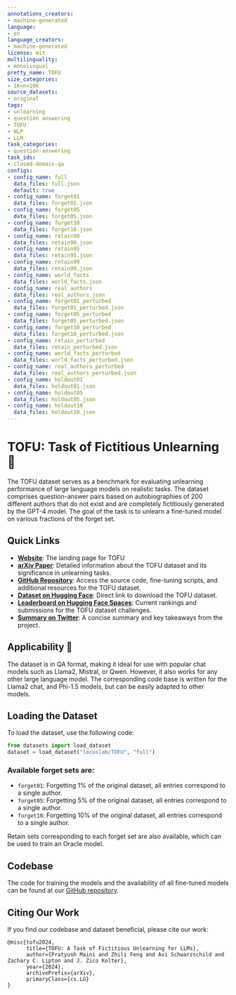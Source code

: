 ```yaml
---
annotations_creators:
- machine-generated
language:
- en
language_creators:
- machine-generated
license: mit
multilinguality:
- monolingual
pretty_name: TOFU
size_categories:
- 1K<n<10K
source_datasets:
- original
tags:
- unlearning
- question answering
- TOFU
- NLP
- LLM
task_categories:
- question-answering
task_ids:
- closed-domain-qa
configs:
- config_name: full
  data_files: full.json
  default: true
- config_name: forget01
  data_files: forget01.json
- config_name: forget05
  data_files: forget05.json
- config_name: forget10
  data_files: forget10.json
- config_name: retain90
  data_files: retain90.json
- config_name: retain95
  data_files: retain95.json
- config_name: retain99
  data_files: retain99.json
- config_name: world_facts
  data_files: world_facts.json
- config_name: real_authors
  data_files: real_authors.json
- config_name: forget01_perturbed
  data_files: forget01_perturbed.json
- config_name: forget05_perturbed
  data_files: forget05_perturbed.json
- config_name: forget10_perturbed
  data_files: forget10_perturbed.json
- config_name: retain_perturbed
  data_files: retain_perturbed.json
- config_name: world_facts_perturbed
  data_files: world_facts_perturbed.json
- config_name: real_authors_perturbed
  data_files: real_authors_perturbed.json
- config_name: holdout01
  data_files: holdout01.json
- config_name: holdout05
  data_files: holdout05.json
- config_name: holdout10
  data_files: holdout10.json
---
```


# TOFU: Task of Fictitious Unlearning 🍢

The TOFU dataset serves as a benchmark for evaluating unlearning performance of large language models on realistic tasks. The dataset comprises question-answer pairs based on autobiographies of 200 different authors that do not exist and are completely fictitiously generated by the GPT-4 model. The goal of the task is to unlearn a fine-tuned model on various fractions of the forget set.

## Quick Links

- [**Website**](https://locuslab.github.io/tofu): The landing page for TOFU
- [**arXiv Paper**](http://arxiv.org/abs/2401.06121): Detailed information about the TOFU dataset and its significance in unlearning tasks.
- [**GitHub Repository**](https://github.com/locuslab/tofu): Access the source code, fine-tuning scripts, and additional resources for the TOFU dataset.
- [**Dataset on Hugging Face**](https://huggingface.co/datasets/locuslab/TOFU): Direct link to download the TOFU dataset.
- [**Leaderboard on Hugging Face Spaces**](https://huggingface.co/spaces/locuslab/tofu_leaderboard): Current rankings and submissions for the TOFU dataset challenges.
- [**Summary on Twitter**](https://x.com/_akhaliq/status/1745643293839327268): A concise summary and key takeaways from the project.


## Applicability 🚀

The dataset is in QA format, making it ideal for use with popular chat models such as Llama2, Mistral, or Qwen. However, it also works for any other large language model. The corresponding code base is written for the Llama2 chat, and Phi-1.5 models, but can be easily adapted to other models.

## Loading the Dataset

To load the dataset, use the following code:

```python
from datasets import load_dataset
dataset = load_dataset("locuslab/TOFU", "full")
```

### Available forget sets are:

- `forget01`: Forgetting 1% of the original dataset, all entries correspond to a single author.
- `forget05`: Forgetting 5% of the original dataset, all entries correspond to a single author.
- `forget10`: Forgetting 10% of the original dataset, all entries correspond to a single author.

Retain sets corresponding to each forget set are also available, which can be used to train an Oracle model.

## Codebase

The code for training the models and the availability of all fine-tuned models can be found at our [GitHub repository](https://github.com/locuslab/tofu).

## Citing Our Work

If you find our codebase and dataset beneficial, please cite our work:
```
@misc{tofu2024,
      title={TOFU: A Task of Fictitious Unlearning for LLMs}, 
      author={Pratyush Maini and Zhili Feng and Avi Schwarzschild and Zachary C. Lipton and J. Zico Kolter},
      year={2024},
      archivePrefix={arXiv},
      primaryClass={cs.LG}
}
```